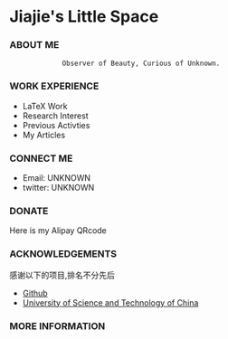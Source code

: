 # Jiajie's Little Space
### ABOUT ME


                 Observer of Beauty, Curious of Unknown.


### WORK EXPERIENCE

* LaTeX  Work
* Research Interest
* Previous Activties
* My Articles

### CONNECT ME

* Email: UNKNOWN
* twitter: UNKNOWN

### DONATE

Here is my Alipay QRcode

### ACKNOWLEDGEMENTS
感谢以下的项目,排名不分先后

* [Github](www.github.com)
* [University of Science and Technology of China](www.ustc.edu.cn)

### MORE INFORMATION
